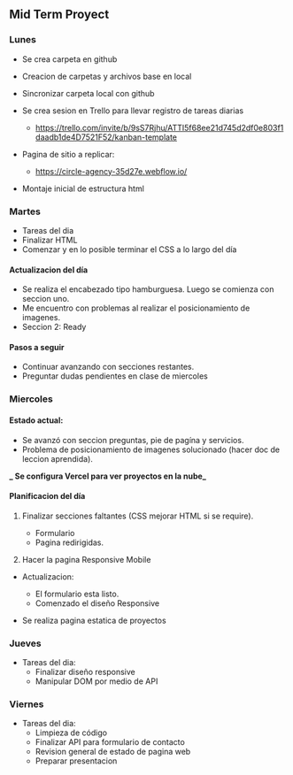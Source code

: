 ## Mid Term Proyect

### Lunes

- Se crea carpeta en github
- Creacion de carpetas y archivos base en local
- Sincronizar carpeta local con github
- Se crea sesion en Trello para llevar registro de tareas diarias
  - https://trello.com/invite/b/9sS7Rjhu/ATTI5f68ee21d745d2df0e803f1daadb1de4D7521F52/kanban-template
- Pagina de sitio a replicar:

  - https://circle-agency-35d27e.webflow.io/

- Montaje inicial de estructura html

### Martes

- Tareas del dia
- Finalizar HTML
- Comenzar y en lo posible terminar el CSS a lo largo del día

#### Actualizacion del día

- Se realiza el encabezado tipo hamburguesa. Luego se comienza con seccion uno.
- Me encuentro con problemas al realizar el posicionamiento de imagenes.
- Seccion 2: Ready

#### Pasos a seguir

- Continuar avanzando con secciones restantes.
- Preguntar dudas pendientes en clase de miercoles

### Miercoles

#### Estado actual:

- Se avanzó con seccion preguntas, pie de pagína y servicios.
- Problema de posicionamiento de imagenes solucionado (hacer doc de leccion aprendida).

**_ Se configura Vercel para ver proyectos en la nube_**

#### Planificacion del día

1. Finalizar secciones faltantes (CSS mejorar HTML si se require).

   - Formulario
   - Pagina redirigidas.

2. Hacer la pagina Responsive Mobile

- Actualizacion:

  - El formulario esta listo.
  - Comenzado el diseño Responsive

- Se realiza pagina estatica de proyectos

### Jueves

- Tareas del dia:
  - Finalizar diseño responsive
  - Manipular DOM por medio de API

### Viernes

- Tareas del dia:
  - Limpieza de código
  - Finalizar API para formulario de contacto
  - Revision general de estado de pagina web
  - Preparar presentacion
